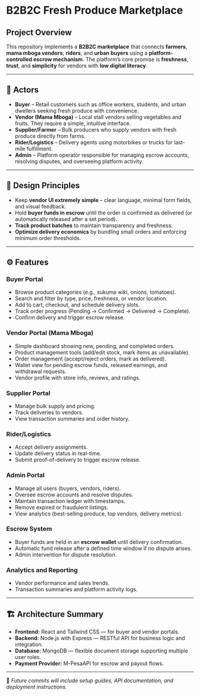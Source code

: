 # B2B2C Fresh Produce Marketplace

## Project Overview

This repository implements a **B2B2C marketplace** that connects **farmers**, **mama mboga vendors**, **riders**, and **urban buyers** using a **platform-controlled escrow mechanism**. The platform’s core promise is **freshness**, **trust**, and **simplicity** for vendors with **low digital literacy**.

---

## 🧩 Actors

- **Buyer** – Retail customers such as office workers, students, and urban dwellers seeking fresh produce with convenience.
- **Vendor (Mama Mboga)** – Local stall vendors selling vegetables and fruits. They require a simple, intuitive interface.
- **Supplier/Farmer** – Bulk producers who supply vendors with fresh produce directly from farms.
- **Rider/Logistics** – Delivery agents using motorbikes or trucks for last-mile fulfillment.
- **Admin** – Platform operator responsible for managing escrow accounts, resolving disputes, and overseeing platform activity.

---

## 🎯 Design Principles

- Keep **vendor UI extremely simple** – clear language, minimal form fields, and visual feedback.
- Hold **buyer funds in escrow** until the order is confirmed as delivered (or automatically released after a set period).
- **Track product batches** to maintain transparency and freshness.
- **Optimize delivery economics** by bundling small orders and enforcing minimum order thresholds.

---

## ⚙️ Features

### Buyer Portal

- Browse product categories (e.g., sukuma wiki, onions, tomatoes).
- Search and filter by type, price, freshness, or vendor location.
- Add to cart, checkout, and schedule delivery slots.
- Track order progress (Pending → Confirmed → Delivered → Complete).
- Confirm delivery and trigger escrow release.

### Vendor Portal (Mama Mboga)

- Simple dashboard showing new, pending, and completed orders.
- Product management tools (add/edit stock, mark items as unavailable).
- Order management (accept/reject orders, mark as delivered).
- Wallet view for pending escrow funds, released earnings, and withdrawal requests.
- Vendor profile with store info, reviews, and ratings.

### Supplier Portal

- Manage bulk supply and pricing.
- Track deliveries to vendors.
- View transaction summaries and order history.

### Rider/Logistics

- Accept delivery assignments.
- Update delivery status in real-time.
- Submit proof-of-delivery to trigger escrow release.

### Admin Portal

- Manage all users (buyers, vendors, riders).
- Oversee escrow accounts and resolve disputes.
- Maintain transaction ledger with timestamps.
- Remove expired or fraudulent listings.
- View analytics (best-selling produce, top vendors, delivery metrics).

### Escrow System

- Buyer funds are held in an **escrow wallet** until delivery confirmation.
- Automatic fund release after a defined time window if no dispute arises.
- Admin intervention for dispute resolution.

### Analytics and Reporting

- Vendor performance and sales trends.
- Transaction summaries and platform activity logs.

---

## 🏗️ Architecture Summary

- **Frontend:** React and Tailwind CSS — for buyer and vendor portals.
- **Backend:** Node.js with Express — RESTful API for business logic and integration.
- **Database:** MongoDB — flexible document storage supporting multiple user roles.
- **Payment Provider:** M-PesaAPI for escrow and payout flows.

---

🚀 _Future commits will include setup guides, API documentation, and deployment instructions._
